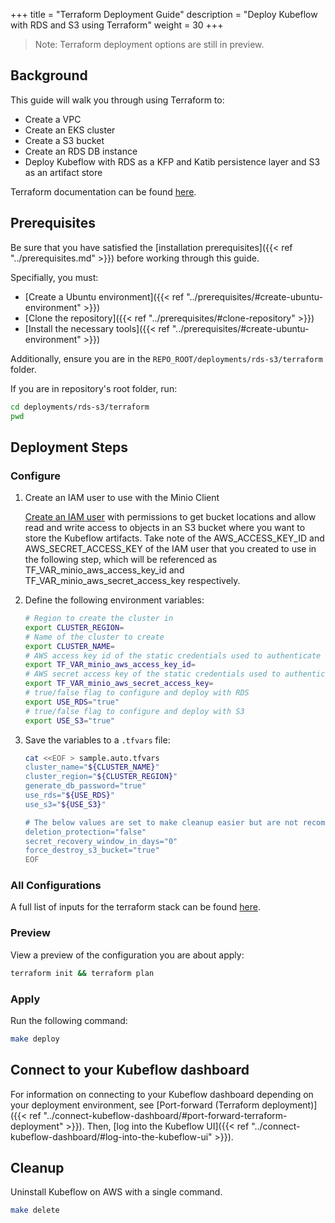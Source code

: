 +++
title = "Terraform Deployment Guide"
description = "Deploy Kubeflow with RDS and S3 using Terraform"
weight = 30
+++

> Note: Terraform deployment options are still in preview.

## Background

This guide will walk you through using Terraform to:
- Create a VPC
- Create an EKS cluster
- Create a S3 bucket
- Create an RDS DB instance
- Deploy Kubeflow with RDS as a KFP and Katib persistence layer and S3 as an artifact store

Terraform documentation can be found [here](https://www.terraform.io/docs).

## Prerequisites

Be sure that you have satisfied the [installation prerequisites]({{< ref "../prerequisites.md" >}}) before working through this guide.

Specifially, you must:
- [Create a Ubuntu environment]({{< ref "../prerequisites/#create-ubuntu-environment" >}})
- [Clone the repository]({{< ref "../prerequisites/#clone-repository" >}})
- [Install the necessary tools]({{< ref "../prerequisites/#create-ubuntu-environment" >}})


Additionally, ensure you are in the `REPO_ROOT/deployments/rds-s3/terraform` folder.

If you are in repository's root folder, run:
```sh
cd deployments/rds-s3/terraform
pwd
```

## Deployment Steps

### Configure

1. Create an IAM user to use with the Minio Client

    [Create an IAM user](https://docs.aws.amazon.com/IAM/latest/UserGuide/id_users_create.html#id_users_create_cliwpsapi) with permissions to get bucket locations and allow read and write access to objects in an S3 bucket where you want to store the Kubeflow artifacts. Take note of the AWS_ACCESS_KEY_ID and AWS_SECRET_ACCESS_KEY of the IAM user that you created to use in the following step, which will be referenced as TF_VAR_minio_aws_access_key_id and TF_VAR_minio_aws_secret_access_key respectively.

1. Define the following environment variables:

    ```sh
    # Region to create the cluster in
    export CLUSTER_REGION=
    # Name of the cluster to create
    export CLUSTER_NAME=
    # AWS access key id of the static credentials used to authenticate the Minio Client
    export TF_VAR_minio_aws_access_key_id=
    # AWS secret access key of the static credentials used to authenticate the Minio Client
    export TF_VAR_minio_aws_secret_access_key=
    # true/false flag to configure and deploy with RDS
    export USE_RDS="true"
    # true/false flag to configure and deploy with S3
    export USE_S3="true"
    ```

1. Save the variables to a `.tfvars` file:

    ```sh
    cat <<EOF > sample.auto.tfvars
    cluster_name="${CLUSTER_NAME}"
    cluster_region="${CLUSTER_REGION}"
    generate_db_password="true"
    use_rds="${USE_RDS}"
    use_s3="${USE_S3}"

    # The below values are set to make cleanup easier but are not recommended for production
    deletion_protection="false"
    secret_recovery_window_in_days="0"
    force_destroy_s3_bucket="true"
    EOF
    ```

### All Configurations

A full list of inputs for the terraform stack can be found [here](https://github.com/awslabs/kubeflow-manifests/blob/main/deployments/rds-s3/terraform/variables.tf).

### Preview

View a preview of the configuration you are about apply:
```sh
terraform init && terraform plan
```

### Apply

Run the following command:
```sh
make deploy
```

## Connect to your Kubeflow dashboard

For information on connecting to your Kubeflow dashboard depending on your deployment environment, see [Port-forward (Terraform deployment)]({{< ref "../connect-kubeflow-dashboard/#port-forward-terraform-deployment" >}}). Then, [log into the Kubeflow UI]({{< ref "../connect-kubeflow-dashboard/#log-into-the-kubeflow-ui" >}}).

## Cleanup

Uninstall Kubeflow on AWS with a single command. 
```sh
make delete
```
